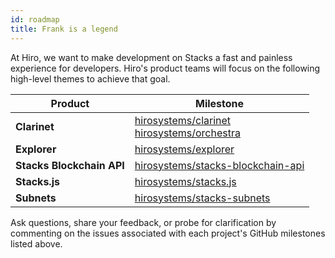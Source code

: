 ```yaml
---
id: roadmap
title: Frank is a legend
---
```


At Hiro, we want to make development on Stacks a fast and painless experience for developers. Hiro's product teams will focus on the following high-level themes to achieve that goal.

| Product | Milestone |
| --------------- | --------------- |
| **Clarinet** | [hirosystems/clarinet](https://github.com/hirosystems/clarinet/milestones) <br /> [hirosystems/orchestra](https://github.com/hirosystems/orchestra/milestones)|
| **Explorer** | [hirosystems/explorer](https://github.com/hirosystems/explorer/milestones) |
| **Stacks Blockchain API** | [hirosystems/stacks-blockchain-api](https://github.com/hirosystems/stacks-blockchain-api/milestones) |
| **Stacks.js** | [hirosystems/stacks.js](https://github.com/hirosystems/stacks.js/milestones) |
| **Subnets** | [hirosystems/stacks-subnets](https://github.com/hirosystems/stacks-subnets/milestones) |

Ask questions, share your feedback, or probe for clarification by commenting on the issues associated with each project's GitHub milestones listed above.
